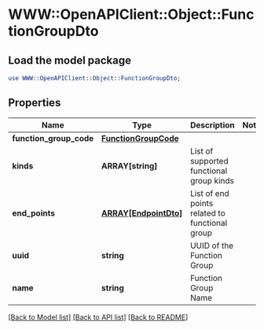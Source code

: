 # WWW::OpenAPIClient::Object::FunctionGroupDto

## Load the model package
```perl
use WWW::OpenAPIClient::Object::FunctionGroupDto;
```

## Properties
Name | Type | Description | Notes
------------ | ------------- | ------------- | -------------
**function_group_code** | [**FunctionGroupCode**](FunctionGroupCode.md) |  | 
**kinds** | **ARRAY[string]** | List of supported functional group kinds | 
**end_points** | [**ARRAY[EndpointDto]**](EndpointDto.md) | List of end points related to functional group | 
**uuid** | **string** | UUID of the Function Group | 
**name** | **string** | Function Group Name | 

[[Back to Model list]](../README.md#documentation-for-models) [[Back to API list]](../README.md#documentation-for-api-endpoints) [[Back to README]](../README.md)



